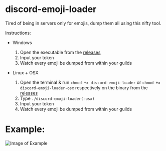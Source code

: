 # discord-emoji-loader
Tired of being in servers only for emojis, dump them all using this nifty tool.

Instructions:
- Windows
  1. Open the executable from the [releases](https://github.com/discoli/discord-emoji-loader/releases/)
  2. Input your token
  3. Watch every emoji be dumped from within your guilds
  
- Linux + OSX
  1. Open the terminal & run `chmod +x discord-emoji-loader` or `chmod +x discord-emoji-loader-osx` respectively on the binary from the [releases](https://github.com/discoli/discord-emoji-loader/releases/)
  2. Type `./discord-emoji-loader(-osx)`
  3. Input your token
  4. Watch every emoji be dumped from within your guilds

# Example:

![Image of Example](https://i.imgur.com/dQHcW8P.png)
